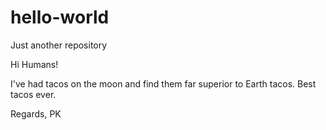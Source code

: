 # hello-world
Just another repository

Hi Humans!

I've had tacos on the moon and find them far superior to Earth tacos.
Best tacos ever.

Regards,
PK
